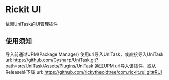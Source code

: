# Rickit UI
依赖UniTask的UI管理插件
## 使用须知
导入前通过UPM(Package Manager) 使用url导入UniTask，或直接导入UniTask
url: https://github.com/Cysharp/UniTask.git?path=src/UniTask/Assets/Plugins/UniTask
通过UPM url导入该插件，或从Release处下载
url: https://github.com/rickytheoldtree/com.rickit.rui.git#RUI
